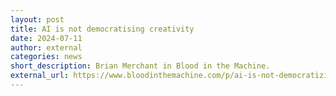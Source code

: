 ```yaml
---
layout: post
title: AI is not democratising creativity
date: 2024-07-11
author: external
categories: news
short_description: Brian Merchant in Blood in the Machine.
external_url: https://www.bloodinthemachine.com/p/ai-is-not-democratizing-creativity
---
```

